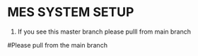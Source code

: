 # MES SYSTEM SETUP

1. If you see this master branch please pulll from main branch

#Please pull  from the main branch
